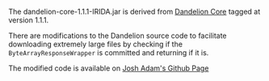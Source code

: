 The dandelion-core-1.1.1-IRIDA.jar is derived from [Dandelion Core](https://github.com/dandelion/dandelion/tree/master/dandelion-core) tagged at version 1.1.1.

There are modifications to the Dandelion source code to facilitate downloading extremely large files by checking if the `ByteArrayResponseWrapper` is committed and returning if it is.

The modified code is available on [Josh Adam's Github Page](https://github.com/joshsadam/dandelion)